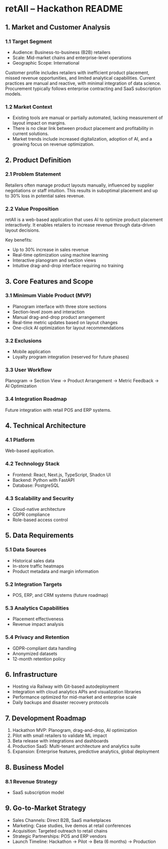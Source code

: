 # retAIl – Hackathon README

## 1. Market and Customer Analysis

### 1.1 Target Segment

- Audience: Business-to-business (B2B) retailers
- Scale: Mid-market chains and enterprise-level operations
- Geographic Scope: International

Customer profile includes retailers with inefficient product placement, missed revenue opportunities, and limited analytical capabilities. Current practices are manual and reactive, with minimal integration of data science. Procurement typically follows enterprise contracting and SaaS subscription models.

### 1.2 Market Context

- Existing tools are manual or partially automated, lacking measurement of layout impact on margins.
- There is no clear link between product placement and profitability in current solutions.
- Market trends include increased digitalization, adoption of AI, and a growing focus on revenue optimization.

## 2. Product Definition

### 2.1 Problem Statement

Retailers often manage product layouts manually, influenced by supplier negotiations or staff intuition. This results in suboptimal placement and up to 30% loss in potential sales revenue.

### 2.2 Value Proposition

retAIl is a web-based application that uses AI to optimize product placement interactively. It enables retailers to increase revenue through data-driven layout decisions.

Key benefits:

- Up to 30% increase in sales revenue
- Real-time optimization using machine learning
- Interactive planogram and section views
- Intuitive drag-and-drop interface requiring no training

## 3. Core Features and Scope

### 3.1 Minimum Viable Product (MVP)

- Planogram interface with three store sections
- Section-level zoom and interaction
- Manual drag-and-drop product arrangement
- Real-time metric updates based on layout changes
- One-click AI optimization for layout recommendations

### 3.2 Exclusions

- Mobile application
- Loyalty program integration (reserved for future phases)

### 3.3 User Workflow

Planogram → Section View → Product Arrangement → Metric Feedback → AI Optimization

### 3.4 Integration Roadmap

Future integration with retail POS and ERP systems.

## 4. Technical Architecture

### 4.1 Platform

Web-based application.

### 4.2 Technology Stack

- Frontend: React, Next.js, TypeScript, Shadcn UI
- Backend: Python with FastAPI
- Database: PostgreSQL

### 4.3 Scalability and Security

- Cloud-native architecture
- GDPR compliance
- Role-based access control

## 5. Data Requirements

### 5.1 Data Sources

- Historical sales data
- In-store traffic heatmaps
- Product metadata and margin information

### 5.2 Integration Targets

- POS, ERP, and CRM systems (future roadmap)

### 5.3 Analytics Capabilities

- Placement effectiveness
- Revenue impact analysis

### 5.4 Privacy and Retention

- GDPR-compliant data handling
- Anonymized datasets
- 12-month retention policy

## 6. Infrastructure

- Hosting via Railway with Git-based autodeployment
- Integration with cloud analytics APIs and visualization libraries
- Performance optimized for mid-market and enterprise scale
- Daily backups and disaster recovery protocols

## 7. Development Roadmap

1. Hackathon MVP: Planogram, drag-and-drop, AI optimization
2. Pilot with small retailers to validate ML impact
3. Beta release with integrations and dashboards
4. Production SaaS: Multi-tenant architecture and analytics suite
5. Expansion: Enterprise features, predictive analytics, global deployment

## 8. Business Model

### 8.1 Revenue Strategy

- SaaS subscription model

## 9. Go-to-Market Strategy

- Sales Channels: Direct B2B, SaaS marketplaces
- Marketing: Case studies, live demos at retail conferences
- Acquisition: Targeted outreach to retail chains
- Strategic Partnerships: POS and ERP vendors
- Launch Timeline: Hackathon → Pilot → Beta (6 months) → Production

